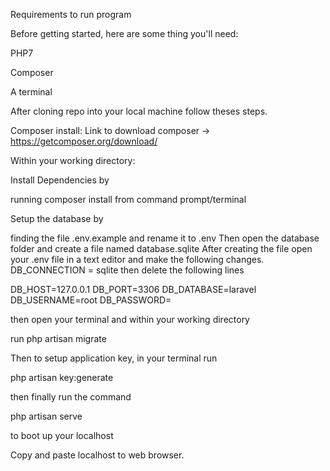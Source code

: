 Requirements to run program

Before getting started, here are some thing you'll need:

PHP7

Composer

A terminal

After cloning repo into your local machine follow theses steps.

Composer install:
Link to download composer -> https://getcomposer.org/download/

Within your working directory:

Install Dependencies by 

running composer install from command prompt/terminal

Setup the database by 

finding the file .env.example and rename it to .env
Then open the database folder and create a file named database.sqlite
After creating the file open your .env file in a text editor and make the following
changes. DB_CONNECTION = sqlite then delete the following lines 


DB_HOST=127.0.0.1
DB_PORT=3306
DB_DATABASE=laravel
DB_USERNAME=root
DB_PASSWORD=

then open 
your terminal and within your working directory 

run php artisan migrate


Then to setup application key, in your terminal run

php artisan key:generate 

then finally run the command 

php artisan serve 

to boot up your localhost


Copy and paste localhost to web browser.
